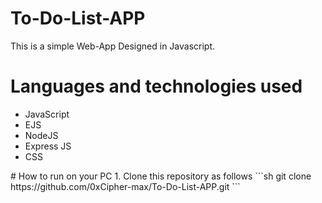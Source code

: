 # To-Do-List-APP
This is a simple Web-App Designed in Javascript.
# Languages and technologies used
<ul>
  <li>JavaScript</li>
  <li>EJS</li>
  <li>NodeJS</li>
  <li>Express JS</li>
  <li> CSS </li>
</ul>
# How to run on your PC
1. Clone this repository as follows
 ```sh
 git clone https://github.com/0xCipher-max/To-Do-List-APP.git
 ```
